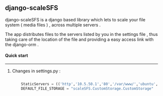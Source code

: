 ## django-scaleSFS

django-scaleSFS is a django based library which lets to scale your file system ( media files ) ,
across multiple servers .

The app distributes files to the servers listed by you in the settings file , thus taking care of the location 
of the file and providing a easy access link with the django-orm .


#### Quick start
-----------

1. Changes in settings.py :

	```python

		StaticServers = (('http','10.5.50.1','80','/var/www/','ubuntu',False,None,"password"), ..)
		DEFAULT_FILE_STORAGE = "scaleSFS.CustomStorage.CustomStorage"

	```